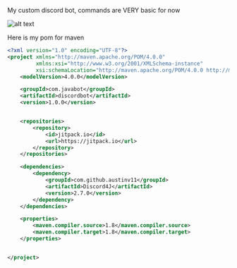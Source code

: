 My custom discord bot, commands are VERY basic for now

![alt text](https://cdn.discordapp.com/avatars/105555777107841024/1a7d122e5e343173d53ed509f8f7afb9.png)

Here is my pom for maven
```xml
<?xml version="1.0" encoding="UTF-8"?>
<project xmlns="http://maven.apache.org/POM/4.0.0"
         xmlns:xsi="http://www.w3.org/2001/XMLSchema-instance"
         xsi:schemaLocation="http://maven.apache.org/POM/4.0.0 http://maven.apache.org/xsd/maven-4.0.0.xsd">
    <modelVersion>4.0.0</modelVersion>

    <groupId>com.javabot</groupId>
    <artifactId>discordbot</artifactId>
    <version>1.0.0</version>


    <repositories>
        <repository>
            <id>jitpack.io</id>
            <url>https://jitpack.io</url>
        </repository>
    </repositories>

    <dependencies>
        <dependency>
            <groupId>com.github.austinv11</groupId>
            <artifactId>Discord4J</artifactId>
            <version>2.7.0</version>
        </dependency>
    </dependencies>

    <properties>
        <maven.compiler.source>1.8</maven.compiler.source>
        <maven.compiler.target>1.8</maven.compiler.target>
    </properties>


</project>
```